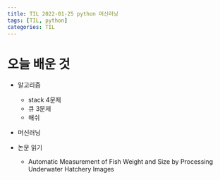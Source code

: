 ```yaml
---
title: TIL 2022-01-25 python 머신러닝
tags: [TIL, python]
categories: TIL
---
```


# 오늘 배운 것 

- 알고리즘 
  - stack 4문제 
  - 큐 3문제 
  - 해쉬 
  
- 머신러닝 
- 논문 읽기
  - Automatic Measurement of Fish Weight and
    Size by Processing Underwater Hatchery
    Images
  